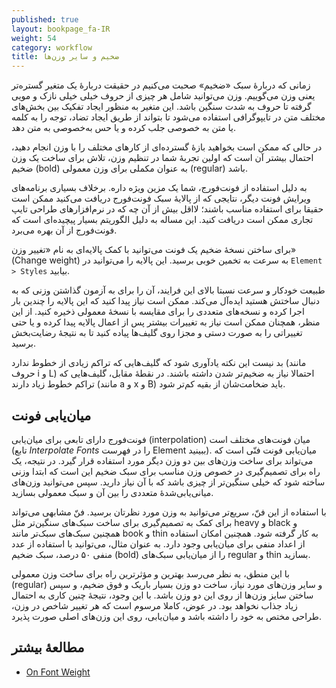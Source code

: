 ```yaml
---
published: true
layout: bookpage_fa-IR
weight: 54
category: workflow
title: ضخیم و سایر وزن‌ها
---
```


زمانی که دربارهٔ سبک «ضخیم» صحبت می‌کنیم در حقیقت دربارهٔ یک متغیر گستره‌تر یعنی وزن می‌گوییم.
وزن می‌توانید شامل هر چیزی از حروف خیلی خیلی نازک و مویی گرفته تا حروف به شدت سنگین باشد.
این متغیر به منظور ایجاد تفکیک بین بخش‌های مختلف متن در تایپوگرافی استفاده می‌شود تا بتواند از طریق ایجاد تضاد، توجه را به کلمه یا متن به خصوصی جلب کرده و یا حس به‌خصوصی به متن دهد.

در حالی که ممکن است بخواهید بازهٔ گسترده‌ای از کارهای مختلف را با وزن انجام دهید، احتمال بیشتر آن است که اولین تجربهٔ شما در تنظیم وزن، تلاش برای ساخت یک وزن ضخیم (bold) به عنوان مکملی برای وزن معمولی (regular) باشد.

به دلیل استفاده از فونت‌فورج، شما یک مزین ویژه داره. برخلاف بسیاری برنامه‌های ویرایش فونت دیگر، نتایجی که از پالایهٔ سبک فونت‌فورج دریافت می‌کنید ممکن است حقیقا برای استفاده مناسب باشند؛ لااقل بیش از آن چه که در نرم‌افزارهای طراحی تایپ تجاری ممکن است دریافت کنید.
این مساله به دلیل الگوریتم بسیار پیچیده‌ای است که فونت‌فورج از آن بهره می‌برد.

برای ساختن نسخهٔ ضخیم یک فونت می‌توانید با کمک پالایه‌ای به نام «تغییر وزن» (Change weight) به سرعت به تخمین خوبی برسید.
این پالایه را می‌توانید در `Element > Styles` بیابید.

طبیعت خودکار و سرعت نسبتا بالای این فرایند، آن را برای به آزمون گذاشتن وزنی که به دنبال ساختش هستید ایده‌آل می‌کند.
ممکن است نیاز پیدا کنید که این پالایه را چندین بار اجرا کرده و نسخه‌های متعددی را برای مقایسه با نسخهٔ معمولی ذخیره کنید.
از این منظر، همچنان ممکن است نیاز به تغییرات بیشتر پس از اعمال پالایه پیدا کرده و یا حتی تغییراتی را به صورت دستی و مجزا روی گلیف‌ها پیاده کنید تا به نتیجهٔ رضایت‌بخش برسید.

بد نیست این نکته یادآوری شود که گلیف‌هایی که تراکم زیادی از خطوط ندارد (مانند حروف i و L) احتمالا نیاز به ضخیم‌تر شدن داشته باشند. در نقطهٔ مقابل، گلیف‌هایی که تراکم خطوط زیاد دارند (مانند a و x و B) باید ضخامت‌شان از بقیه کم‌تر شود.

## میان‌یابی فونت

فونت‌فورج دارای تابعی برای میان‌یابی (interpolation) میان فونت‌های مختلف است (تابع *Interpolate Fonts* را در فهرست Element ببینید).
میان‌یابی فونت فنّی است که می‌تواند برای ساخت وزن‌های بین دو وزن دیگر مورد استفاده قرار گیرد.
در نتیجه، یک راه برای تصمیم‌گیری در خصوص وزن مناسب برای سبک ضخیم این است که ابتدا وزنی ساخته شود که خیلی سنگین‌تر از چیزی باشد که با آن نیاز دارید.
سپس می‌توانید وزن‌های میانی‌یابی‌شدهٔ متعددی را بین آن و سبک معمولی بسازید.

با استفاده از این فنّ، سریع‌تر می‌توانید به وزن مورد نظرتان برسید.
فنّ مشابهی می‌تواند برای کمک به تصمیم‌گیری برای ساخت سبک‌های سنگین‌تر مثل heavy و black و همچنین سبک‌های سبک‌تر مانند book و thin به کار گرفته شود.
همچنین امکان استفاده از اعداد منفی برای میان‌یابی وجود دارد.
به عنوان مثال،‌ می‌توانید با استفاده از عدد منفی ۵۰ درصد، سبک ضخیم (bold) را از میان‌یابی سبک‌های regular و thin بسازید.

با این منطق، به نظر می‌رسد بهترین و مؤثرترین راه برای ساخت وزن معمولی (regular) و سایر وزن‌های مورد نیاز، ساخت دو وزن بسیار باریک و فوق ضخیم، و سپس ساختن سایز وزن‌ها از روی این دو وزن باشد.
با این وجود، نتیجهٔ چنین کاری به احتمال زیاد جذاب نخواهد بود.
در عوض، کاملا مرسوم است که هر تغییر شاخص در وزن، طراحی مختص به خود را داشته باشد و میان‌یابی، روی این وزن‌های اصلی صورت پذیرد.

## مطالعهٔ بیشتر

* [On Font Weight](http://bigelowandholmes.typepad.com/bigelow-holmes/2015/07/on-font-weight.html)
